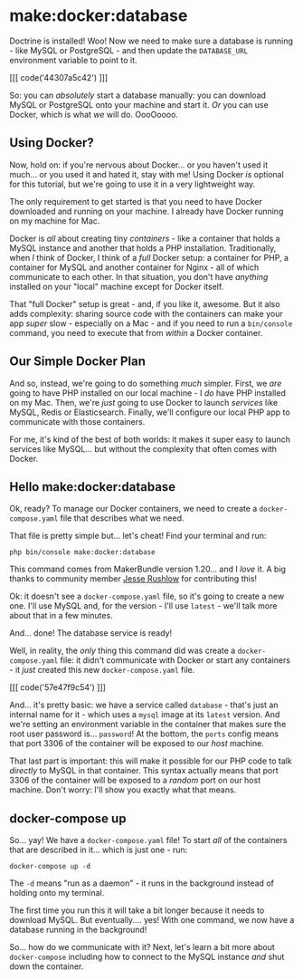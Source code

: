 # make:docker:database

Doctrine is installed! Woo! Now we need to make sure a database is running - like
MySQL or PostgreSQL - and then update the `DATABASE_URL` environment variable
to point to it.

[[[ code('44307a5c42') ]]]

So: you can *absolutely* start a database manually: you can download MySQL or
PostgreSQL onto your machine and start it. *Or* you can use Docker, which is what
*we* will do. OooOoooo.

## Using Docker?

Now, hold on: if you're nervous about Docker... or you haven't used it much... or
you used it and hated it, stay with me! Using Docker *is* optional for
this tutorial, but we're going to use it in a very lightweight way.

The only requirement to get started is that you need to have Docker downloaded
and running on your machine. I already have Docker running on my machine for Mac.

Docker is *all* about creating tiny *containers* - like a container
that holds a MySQL instance and another that holds a PHP installation. Traditionally,
when *I* think of Docker, I think of a *full* Docker setup: a container for PHP,
a container for MySQL and another container for Nginx - all of which communicate
to each other. In that situation, you don't have *anything* installed on your
"local" machine except for Docker itself.

That "full Docker" setup is great - and, if you like it, awesome. But it also
adds complexity: sharing source code with the containers can make your app *super*
slow - especially on a Mac - and if you need to run a `bin/console` command, you
need to execute that from *within* a Docker container.

## Our Simple Docker Plan

And so, instead, we're going to do something *much* simpler. First, we *are* going
to have PHP installed on our local machine - I *do* have PHP installed on my Mac.
Then, we're *just* going to use Docker to launch *services* like MySQL, Redis
or Elasticsearch. Finally, we'll configure our local PHP app to communicate with
those containers.

For me, it's kind of the best of both worlds: it makes it super easy to launch
services like MySQL... but without the complexity that often comes with Docker.

## Hello make:docker:database

Ok, ready? To manage our Docker containers, we need to create a
`docker-compose.yaml` file that describes what we need.

That file is pretty simple but... let's cheat! Find your terminal and run:

```terminal
php bin/console make:docker:database
```

This command comes from MakerBundle version 1.20... and I *love* it. A big thanks
to community member
[Jesse Rushlow](https://github.com/jrushlow) for contributing this!

Ok: it doesn't see a `docker-compose.yaml` file, so it's going to create a new
one. I'll use MySQL and, for the version - I'll use `latest` - we'll talk more
about that in a few minutes.

And... done! The database service is ready!

Well, in reality, the *only* thing this command did was create a `docker-compose.yaml`
file: it didn't communicate with Docker or start any containers - it *just*
created this new `docker-compose.yaml` file.

[[[ code('57e47f9c54') ]]]

And... it's pretty basic: we have a service called `database` - that's just an
internal name for it - which uses a `mysql` image at its `latest` version. And
we're setting an environment variable in the container that makes sure the root
user password is... `password`! At the bottom, the `ports` config means that port
3306 of the container will be exposed to our *host* machine.

That last part is important: this will make it possible for our PHP code to talk
*directly* to MySQL in that container. This syntax actually means that port 3306
of the container will be exposed to a *random* port on our host machine. Don't
worry: I'll show you exactly what that means.

## docker-compose up

So... yay! We have a `docker-compose.yaml` file! To start *all* of the containers
that are described in it... which is just one - run:

```terminal
docker-compose up -d
```

The `-d` means "run as a daemon" - it runs in the background instead of holding
onto my terminal.

The first time you run this it will take a bit longer because it needs to download
MySQL. But eventually.... yes! With one command, we now have a database running
in the background!

So... how do we communicate with it? Next, let's learn a bit more about `docker-compose`
including how to connect to the MySQL instance *and* shut down the container.
